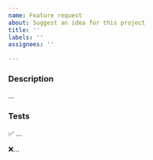 ```yaml
---
name: Feature request
about: Suggest an idea for this project
title: ''
labels: ''
assignees: ''

---
```


### Description
...

### Tests
✅ ...

❌...
